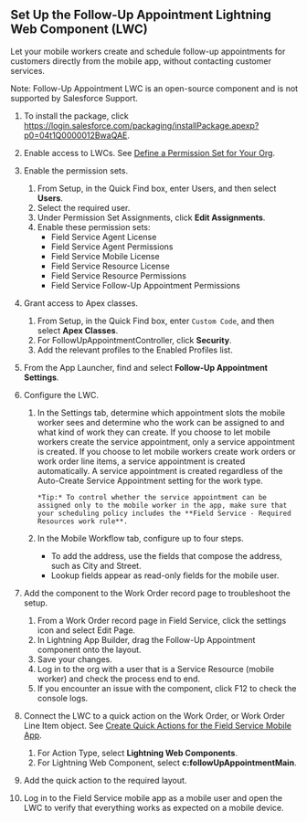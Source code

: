 ## Set Up the Follow-Up Appointment Lightning Web Component (LWC)

Let your mobile workers create and schedule follow-up appointments for customers directly from the mobile app, without contacting customer services.

Note: Follow-Up Appointment LWC is an open-source component and is not supported by Salesforce Support.

1.  To install the package, click
    https://login.salesforce.com/packaging/installPackage.apexp?p0=04t1Q0000012BwaQAE.
2.  Enable access to LWCs. See [Define a Permission Set for Your Org](https://developer.salesforce.com/docs/atlas.en-us.mobile_offline.meta/mobile_offline/quickstart_lwc_action_org_setup.htm#quickstart_lwc_action_org_setup_create_permset).
3.  Enable the permission sets.
    1. From Setup, in the Quick Find box, enter Users, and then select **Users**.
    2. Select the required user.
    3. Under Permission Set Assignments, click **Edit Assignments**.
    4. Enable these permission sets:
       - Field Service Agent License
       - Field Service Agent Permissions
       - Field Service Mobile License
       - Field Service Resource License
       - Field Service Resource Permissions
       - Field Service Follow-Up Appointment Permissions
4.  Grant access to Apex classes.
    1. From Setup, in the Quick Find box, enter `Custom Code`, and then select **Apex Classes**.
    2. For FollowUpAppointmentController, click **Security**.
    3. Add the relevant profiles to the Enabled Profiles list.
5.  From the App Launcher, find and select **Follow-Up Appointment Settings**.
6.  Configure the LWC.

    1.  In the Settings tab, determine which appointment slots the mobile worker sees and determine who the work can be assigned to and what kind of work they can create.
        If you choose to let mobile workers create the service appointment, only a service appointment is created. If you choose to let mobile workers create work orders or work order line items, a service appointment is created automatically. A service appointment is created regardless of the Auto-Create Service Appointment setting for the work type.

            *Tip:* To control whether the service appointment can be assigned only to the mobile worker in the app, make sure that your scheduling policy includes the **Field Service - Required Resources work rule**.

    2.  In the Mobile Workflow tab, configure up to four steps.
        - To add the address, use the fields that compose the address, such as City and Street.
        - Lookup fields appear as read-only fields for the mobile user.

7.  Add the component to the Work Order record page to troubleshoot the setup.
    1. From a Work Order record page in Field Service, click the settings icon and select Edit Page.
    2. In Lightning App Builder, drag the Follow-Up Appointment component onto the layout.
    3. Save your changes.
    4. Log in to the org with a user that is a Service Resource (mobile worker) and check the process end to end.
    5. If you encounter an issue with the component, click F12 to check the console logs.
8.  Connect the LWC to a quick action on the Work Order, or Work Order Line Item object. See [Create Quick Actions for the Field Service Mobile App](https://help.salesforce.com/s/articleView?id=sf.mfs_quick_actions.htm&type=5).
    1. For Action Type, select **Lightning Web Components**.
    2. For Lightning Web Component, select **c:followUpAppointmentMain**.
9.  Add the quick action to the required layout.
10. Log in to the Field Service mobile app as a mobile user and open the LWC to verify that everything works as expected on a mobile device.
